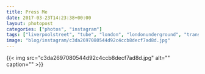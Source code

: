 ```yaml
---
title: Press Me
date: 2017-03-23T14:23:38+00:00
layout: photopost
categories: ["photos", "instagram"]
tags: ["liverpoolstreet", "tube", "london", "londonunderground", "transport"]
image: "blog/instagram/c3da2697080544d92c4ccb8decf7ad8d.jpg"
---
```


{{< img src="c3da2697080544d92c4ccb8decf7ad8d.jpg" alt="" caption="" >}}



